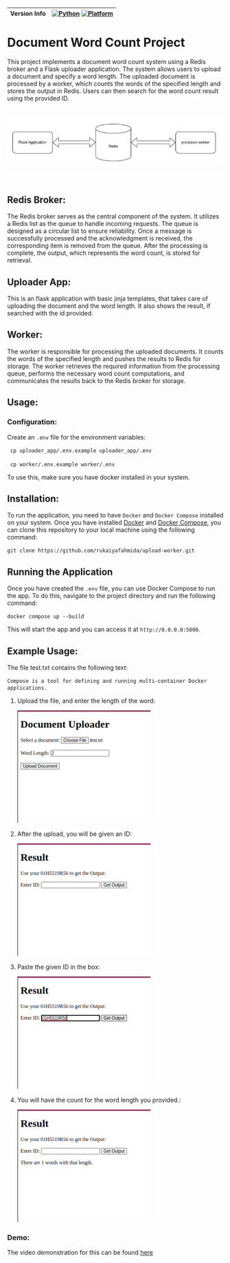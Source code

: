 

<div align = center>

| Version Info | [![Python](https://img.shields.io/badge/python-v3.11.4-green)](https://www.python.org/downloads/release/python-3114/) [![Platform](https://img.shields.io/badge/Platforms-Ubuntu%2022.04.1%20LTS%2C%20win--64-blue)](https://releases.ubuntu.com/20.04/) |
| ------------ | ---------------------------------------------------------------------------------------------------------------------------------------------------------------------------------------------------------------------------------------------------------- |
</div>





# Document Word Count Project
This project implements a document word count system using a Redis broker and a Flask uploader application. The system allows users to upload a document and specify a word length. The uploaded document is processed by a worker, which counts the words of the specified length and stores the output in Redis. Users can then search for the word count result using the provided ID.

<p align="center">
<br>
    <img width="700" src="assets/system.png" alt="System Architecture">
</p>
<br>



## Redis Broker:

The Redis broker serves as the central component of the system. It utilizes a Redis list as the queue to handle incoming requests. The queue is designed as a circular list to ensure reliability. Once a message is successfully processed and the acknowledgment is received, the corresponding item is removed from the queue. After the processing is complete, the output, which represents the word count, is stored for retrieval.


## Uploader App:
This is an flask application with basic jinja templates, that takes care of uploading the document and the word length. It also shows the result, if searched with the id provided.


## Worker:
The worker is responsible for processing the uploaded documents. It counts the words of the specified length and pushes the results to Redis for storage. The worker retrieves the required information from the processing queue, performs the necessary word count computations, and communicates the results back to the Redis broker for storage.


## Usage:
### Configuration:
Create an `.env` file for the environment variables:  

```
 cp uploader_app/.env.example uploader_app/.env

 cp worker/.env.example worker/.env
```   



To use this, make sure you have docker installed in your system.
## Installation:

To run the application, you need to have `Docker` and `Docker Compose` installed on your system. Once you have installed [Docker](https://docs.docker.com/engine/install/) and [Docker Compose](https://docs.docker.com/compose/), you can clone this repository to your local machine using the following command:

```
git clone https://github.com/rukaiyafahmida/upload-worker.git

```  
  
##  Running the Application

Once you have created the `.env` file, you can use Docker Compose to run the app. To do this, navigate to the project directory and run the following command:

```
docker compose up --build
```

This will start the app and you can access it at `http://0.0.0.0:5000`.


## Example Usage:  

The file test.txt contains the following text:
```
Compose is a tool for defining and running multi-container Docker applications.
```   

1. Upload the file, and enter the length of the word:  
  
    <img src="assets/1.png" alt="step 1">
    <br>
2. After the upload, you will be given an ID:  
  
    <img src="assets/2.png" alt="step 2">
    <br>

3. Paste the given ID in the box:  
  
    <img src="assets/3.png" alt="step 3">
    <br>
4. You will have the count for the word length you provided.:  
  
    <img src="assets/4.png" alt="step 4">
    <br>


### Demo:
The video demonstration for this can be found [here](https://drive.google.com/file/d/1LTeTKIPgRH1eseNplJyaetsLHGaUJyzY/view?usp=sharing)
